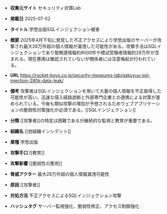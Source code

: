 - **収集元サイト**
セキュリティ対策Lab

- **掲載日**
2025-07-02

- **タイトル**
学悠出版SQLインジェクション被害

- **概要**
2025年4月下旬に発覚した不正アクセスにより学悠出版のサーバーが攻撃され最大28万件超の個人情報が漏洩した可能性がある。攻撃手法はSQLインジェクションであり塾関連情報約8000件や模試受験者情報約28万件が含まれる。現在悪用は確認されていないが関係者には注意喚起が行われている。

- **URL**
https://rocket-boys.co.jp/security-measures-lab/gakuyuu-sql-injection-280k-data-leak/

- **備考**
攻撃者はSQLインジェクションを用いて大量の個人情報を不正取得した可能性が高い。迅速な侵入経路遮断と外部専門企業との連携による対策が進められている。今後も類似攻撃の増加が予想されるためウェブアプリケーションの脆弱性対策強化が必須である。[[SQLインジェクション]]

- **分類**
[[攻撃者]]の特定は困難であるが継続的な監視と教育が重要である。

- **組織名**
[[他組織インシデント]]

- **業種**
学悠出版

- **攻撃手口**
[[教育]]

- **攻撃影響**
[[脆弱性の悪用]]

- **脅威アクター**
最大28万件超の個人情報漏洩可能性

- **原因**
[[攻撃者]]

- **対処方法**
不正アクセスによるSQLインジェクション攻撃

- **ハッシュタグ**
サーバー監視強化、脆弱性修正、アクセス制御強化
